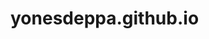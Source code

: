 # yonesdeppa.github.io
<script src="https://gist.github.com/yonesdeppa/2abb18a80b94dca4452c2525873116c7.js"></script>
